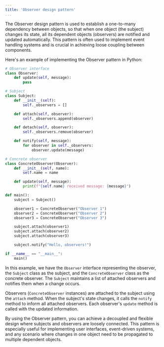 ```yaml
---
title: 'Observer design pattern'
...
```

The Observer design pattern is used to establish a one-to-many dependency between objects, so that when one object (the subject) changes its state, all its dependent objects (observers) are notified and updated automatically. This pattern is often used to implement event handling systems and is crucial in achieving loose coupling between components.

Here's an example of implementing the Observer pattern in Python:

```python
# Observer interface
class Observer:
    def update(self, message):
        pass

# Subject
class Subject:
    def __init__(self):
        self._observers = []

    def attach(self, observer):
        self._observers.append(observer)

    def detach(self, observer):
        self._observers.remove(observer)

    def notify(self, message):
        for observer in self._observers:
            observer.update(message)

# Concrete observer
class ConcreteObserver(Observer):
    def __init__(self, name):
        self.name = name

    def update(self, message):
        print(f"{self.name} received message: {message}")

def main():
    subject = Subject()

    observer1 = ConcreteObserver("Observer 1")
    observer2 = ConcreteObserver("Observer 2")
    observer3 = ConcreteObserver("Observer 3")

    subject.attach(observer1)
    subject.attach(observer2)
    subject.attach(observer3)

    subject.notify("Hello, observers!")

if __name__ == "__main__":
    main()
```

In this example, we have the `Observer` interface representing the observer, the `Subject` class as the subject, and the `ConcreteObserver` class as the concrete observer. The `Subject` maintains a list of attached observers and notifies them when a change occurs.

Observers (`ConcreteObserver` instances) are attached to the subject using the `attach` method. When the subject's state changes, it calls the `notify` method to inform all attached observers. Each observer's `update` method is called with the updated information.

By using the Observer pattern, you can achieve a decoupled and flexible design where subjects and observers are loosely connected. This pattern is especially useful for implementing user interfaces, event-driven systems, and any scenario where changes in one object need to be propagated to multiple dependent objects.